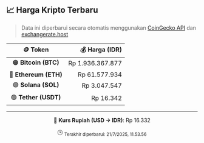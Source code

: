 

<!-- HARGA_KRIPTO -->
## 📈 Harga Kripto Terbaru

> Data ini diperbarui secara otomatis menggunakan [CoinGecko API](https://www.coingecko.com/) dan [exchangerate.host](https://exchangerate.host/)

<div align="center">

| 🪙 Token | 💰 Harga (IDR) |
|:------:|---------------:|
| 🟠 **Bitcoin (BTC)**   | Rp 1.936.367.877 |
| 🔵 **Ethereum (ETH)**  | Rp 61.577.934 |
| 🟣 **Solana (SOL)**    | Rp 3.047.547 |
| 🟢 **Tether (USDT)**   | Rp 16.342 |

---

💱 **Kurs Rupiah (USD → IDR)**: Rp 16.332

🕒 <sub>Terakhir diperbarui: 21/7/2025, 11.53.56</sub>

</div>
<!-- /HARGA_KRIPTO -->